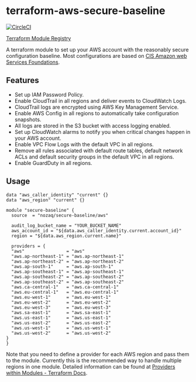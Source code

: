 # terraform-aws-secure-baseline

[![CircleCI](https://circleci.com/gh/nozaq/terraform-aws-secure-baseline.svg?style=svg)](https://circleci.com/gh/nozaq/terraform-aws-secure-baseline)

[Terraform Module Registry](https://registry.terraform.io/modules/nozaq/secure-baseline/aws)

A terraform module to set up your AWS account with the reasonably secure configuration baseline.
Most configurations are based on [CIS Amazon web Services Foundations].

## Features

- Set up IAM Password Policy.
- Enable CloudTrail in all regions and deliver events to CloudWatch Logs.
- CloudTrail logs are encrypted using AWS Key Management Service.
- Enable AWS Config in all regions to automatically take configuration snapshots.
- All logs are stored in the S3 bucket with access logging enabled.
- Set up CloudWatch alarms to notify you when critical changes happen in your AWS account.
- Enable VPC Flow Logs with the default VPC in all regions.
- Remove all rules associated with default route tables, default network ACLs and default security groups in the default VPC in all regions.
- Enable GuardDuty in all regions.

## Usage

```hcl
data "aws_caller_identity" "current" {}
data "aws_region" "current" {}

module "secure-baseline" {
  source  = "nozaq/secure-baseline/aws"

  audit_log_bucket_name = "YOUR_BUCKET_NAME"
  aws_account_id = "${data.aws_caller_identity.current.account_id}"
  region = "${data.aws_region.current.name}"

  providers = {
  "aws"                = "aws"
  "aws.ap-northeast-1" = "aws.ap-northeast-1"
  "aws.ap-northeast-2" = "aws.ap-northeast-2"
  "aws.ap-south-1"     = "aws.ap-south-1"
  "aws.ap-southeast-1" = "aws.ap-southeast-1"
  "aws.ap-southeast-2" = "aws.ap-southeast-2"
  "aws.ap-southeast-2" = "aws.ap-southeast-2"
  "aws.ca-central-1"   = "aws.ca-central-1"
  "aws.eu-central-1"   = "aws.eu-central-1"
  "aws.eu-west-1"      = "aws.eu-west-1"
  "aws.eu-west-2"      = "aws.eu-west-2"
  "aws.eu-west-3"      = "aws.eu-west-3"
  "aws.sa-east-1"      = "aws.sa-east-1"
  "aws.us-east-1"      = "aws.us-east-1"
  "aws.us-east-2"      = "aws.us-east-2"
  "aws.us-west-1"      = "aws.us-west-1"
  "aws.us-west-2"      = "aws.us-west-2"
}
}
```

Note that you need to define a provider for each AWS region and pass them to the module.
Currently this is the recommended way to handle multiple regions in one module.
Detailed information can be found at [Providers within Modules - Terraform Docs].

[CIS Amazon Web Services Foundations]: https://d0.awsstatic.com/whitepapers/compliance/AWS_CIS_Foundations_Benchmark.pdf
[Providers within Modules - Terraform Docs]: https://www.terraform.io/docs/modules/usage.html#providers-within-modules